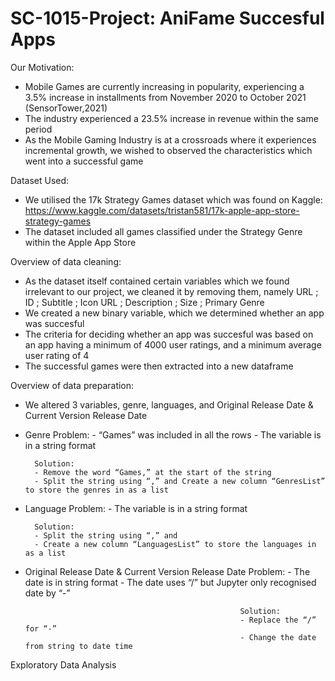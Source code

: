 # SC-1015-Project: AniFame Succesful Apps

Our Motivation:
- Mobile Games are currently increasing in popularity, experiencing a 3.5% increase in installments from November 2020 to October 2021 (SensorTower,2021)
- The industry experienced a 23.5% increase in revenue within the same period
- As the Mobile Gaming Industry is at a crossroads where it experiences incremental growth, we wished to observed the characteristics which went into a successful game


Dataset Used:
- We utilised the 17k Strategy Games dataset which was found on Kaggle: https://www.kaggle.com/datasets/tristan581/17k-apple-app-store-strategy-games
- The dataset included all games classified under the Strategy Genre within the Apple App Store

Overview of data cleaning:
- As the dataset itself contained certain variables which we found irrelevant to our project, we cleaned it by removing them, namely URL ; ID ; Subtitle ; Icon URL ; Description ; Size ; Primary Genre
- We created a new binary variable, which we determined whether an app was succesful
- The criteria for deciding whether an app was succesful was based on an app having a minimum of 4000 user ratings, and a minimum average user rating of 4
- The successful games were then extracted into a new dataframe

Overview of data preparation:
- We altered 3 variables, genre, languages, and Original Release Date & Current Version Release Date
- Genre Problem:
        - “Games” was included in all the rows
        - The variable is in a string format
        
        Solution:
        - Remove the word “Games,” at the start of the string
        - Split the string using “,” and Create a new column “GenresList” to store the genres in as a list
- Language Problem:
        - The variable is in a string format
        
        Solution:
        - Split the string using “,” and 
        - Create a new column “LanguagesList” to store the languages in as a list
- Original Release Date & Current Version Release Date Problem:
                                                      - The date is in string format
                                                      - The date uses “/” but Jupyter only recognised date by “-”
                                                      
                                                      Solution:
                                                      - Replace the “/” for “-”
                                                      - Change the date from string to date time
                                                      
Exploratory Data Analysis                                                      
                                 


